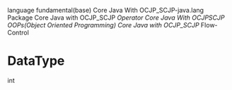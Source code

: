 
language fundamental(base)
Core Java With OCJP_SCJP-java.lang Package
Core Java with OCJP_SCJP _Operator
Core Java With OCJPSCJP OOPs(Object Oriented Programming)
Core Java with OCJP_SCJP_ Flow-Control
# DataType
int
